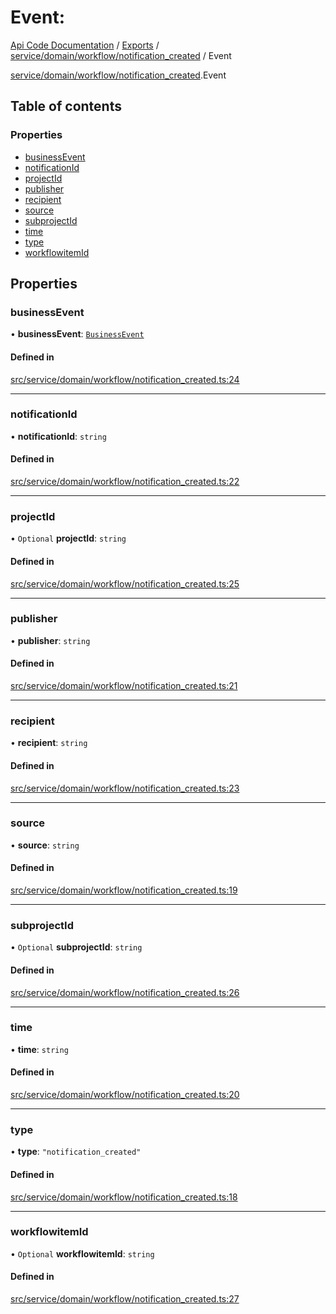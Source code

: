 # Event: 
 
[Api Code Documentation](../README.md) / [Exports](../modules.md) / [service/domain/workflow/notification\_created](../modules/service_domain_workflow_notification_created.md) / Event

[service/domain/workflow/notification_created](../modules/service_domain_workflow_notification_created.md).Event

## Table of contents

### Properties

- [businessEvent](service_domain_workflow_notification_created.Event.md#businessevent)
- [notificationId](service_domain_workflow_notification_created.Event.md#notificationid)
- [projectId](service_domain_workflow_notification_created.Event.md#projectid)
- [publisher](service_domain_workflow_notification_created.Event.md#publisher)
- [recipient](service_domain_workflow_notification_created.Event.md#recipient)
- [source](service_domain_workflow_notification_created.Event.md#source)
- [subprojectId](service_domain_workflow_notification_created.Event.md#subprojectid)
- [time](service_domain_workflow_notification_created.Event.md#time)
- [type](service_domain_workflow_notification_created.Event.md#type)
- [workflowitemId](service_domain_workflow_notification_created.Event.md#workflowitemid)

## Properties

### businessEvent

• **businessEvent**: [`BusinessEvent`](../modules/service_domain_business_event.md#businessevent)

#### Defined in

[src/service/domain/workflow/notification_created.ts:24](https://github.com/openkfw/TruBudget/blob/b9aaff0/api/src/service/domain/workflow/notification_created.ts#L24)

___

### notificationId

• **notificationId**: `string`

#### Defined in

[src/service/domain/workflow/notification_created.ts:22](https://github.com/openkfw/TruBudget/blob/b9aaff0/api/src/service/domain/workflow/notification_created.ts#L22)

___

### projectId

• `Optional` **projectId**: `string`

#### Defined in

[src/service/domain/workflow/notification_created.ts:25](https://github.com/openkfw/TruBudget/blob/b9aaff0/api/src/service/domain/workflow/notification_created.ts#L25)

___

### publisher

• **publisher**: `string`

#### Defined in

[src/service/domain/workflow/notification_created.ts:21](https://github.com/openkfw/TruBudget/blob/b9aaff0/api/src/service/domain/workflow/notification_created.ts#L21)

___

### recipient

• **recipient**: `string`

#### Defined in

[src/service/domain/workflow/notification_created.ts:23](https://github.com/openkfw/TruBudget/blob/b9aaff0/api/src/service/domain/workflow/notification_created.ts#L23)

___

### source

• **source**: `string`

#### Defined in

[src/service/domain/workflow/notification_created.ts:19](https://github.com/openkfw/TruBudget/blob/b9aaff0/api/src/service/domain/workflow/notification_created.ts#L19)

___

### subprojectId

• `Optional` **subprojectId**: `string`

#### Defined in

[src/service/domain/workflow/notification_created.ts:26](https://github.com/openkfw/TruBudget/blob/b9aaff0/api/src/service/domain/workflow/notification_created.ts#L26)

___

### time

• **time**: `string`

#### Defined in

[src/service/domain/workflow/notification_created.ts:20](https://github.com/openkfw/TruBudget/blob/b9aaff0/api/src/service/domain/workflow/notification_created.ts#L20)

___

### type

• **type**: ``"notification_created"``

#### Defined in

[src/service/domain/workflow/notification_created.ts:18](https://github.com/openkfw/TruBudget/blob/b9aaff0/api/src/service/domain/workflow/notification_created.ts#L18)

___

### workflowitemId

• `Optional` **workflowitemId**: `string`

#### Defined in

[src/service/domain/workflow/notification_created.ts:27](https://github.com/openkfw/TruBudget/blob/b9aaff0/api/src/service/domain/workflow/notification_created.ts#L27)
